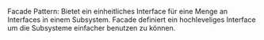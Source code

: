 Facade Pattern:
Bietet ein einheitliches Interface für eine Menge an Interfaces in einem Subsystem. Facade definiert ein hochleveliges Interface um die Subsysteme einfacher benutzen zu können.
